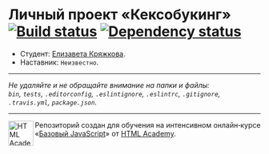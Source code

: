 # Личный проект «Кексобукинг» [![Build status][travis-image]][travis-url] [![Dependency status][dependency-image]][dependency-url]

* Студент: [Елизавета Кряжкова](https://up.htmlacademy.ru/javascript/8/user/320787).
* Наставник: `Неизвестно`.

---

_Не удаляйте и не обращайте внимание на папки и файлы:_<br>
_`bin`, `tests`, `.editorconfig`, `.eslintignore`, `.eslintrc`, `.gitignore`, `.travis.yml`, `package.json`._

---

<a href="https://htmlacademy.ru/intensive/javascript"><img align="left" width="50" height="50" title="HTML Academy" src="https://up.htmlacademy.ru/static/img/intensive/javascript/logo-for-github.svg"></a>

Репозиторий создан для обучения на интенсивном онлайн‑курсе «[Базовый JavaScript](https://htmlacademy.ru/intensive/javascript)» от [HTML Academy](https://htmlacademy.ru).

[travis-image]: https://travis-ci.org/htmlacademy-javascript/320787-keksobooking.svg?branch=master
[travis-url]: https://travis-ci.org/htmlacademy-javascript/320787-keksobooking
[dependency-image]: https://david-dm.org/htmlacademy-javascript/320787-keksobooking.svg?style=flat-square
[dependency-url]: https://david-dm.org/htmlacademy-javascript/320787-keksobooking
